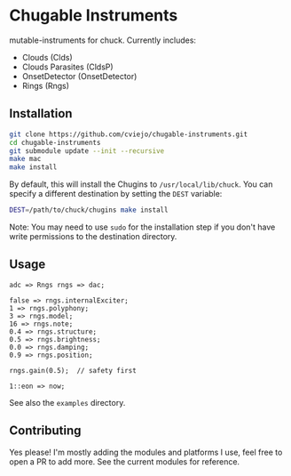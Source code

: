 # Chugable Instruments

mutable-instruments for chuck. Currently includes:

-  Clouds (Clds)
-  Clouds Parasites (CldsP)
-  OnsetDetector (OnsetDetector)
-  Rings (Rngs)

## Installation

```bash
git clone https://github.com/cviejo/chugable-instruments.git
cd chugable-instruments
git submodule update --init --recursive
make mac
make install
```

By default, this will install the Chugins to `/usr/local/lib/chuck`. You can specify a different destination by setting the `DEST` variable:

```bash
DEST=/path/to/chuck/chugins make install
```

Note: You may need to use `sudo` for the installation step if you don't have write permissions to the destination directory.

## Usage

```chuck
adc => Rngs rngs => dac;

false => rngs.internalExciter;
1 => rngs.polyphony;
3 => rngs.model;
16 => rngs.note;
0.4 => rngs.structure;
0.5 => rngs.brightness;
0.0 => rngs.damping;
0.9 => rngs.position;

rngs.gain(0.5);  // safety first

1::eon => now;
```

See also the `examples` directory.

## Contributing

Yes please! I'm mostly adding the modules and platforms I use, feel free to open a PR to add more. See the current modules for reference.
